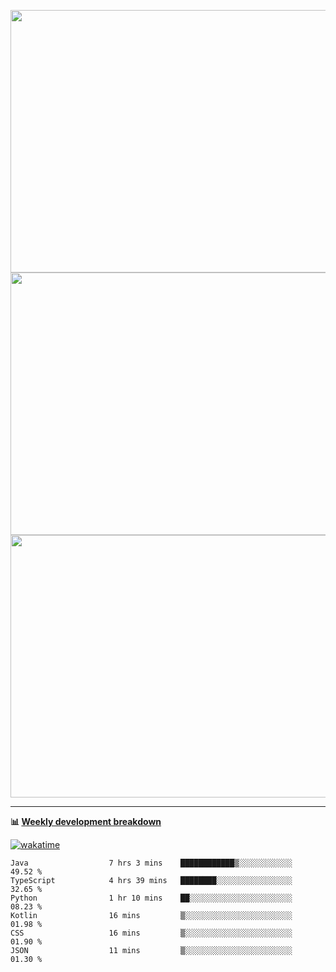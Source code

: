 <p float="left" align="middle"><img src="https://user-images.githubusercontent.com/56089155/195064669-12bd89bb-53c9-44b1-9fd8-993f93f585e1.png" width="600px" height="420px">
<img src="https://user-images.githubusercontent.com/56089155/195064706-c37aa3c8-f669-46c9-abba-1eadcbb910c5.png" width="600px" height="420px">
<img src="https://user-images.githubusercontent.com/56089155/195064753-0de674c7-4fc7-4831-a8a5-402e19cc77be.png" width="600px" height="420px"></p>

<hr />

**📊 [Weekly development breakdown](https://wakatime.com/@Ari24)**

[![wakatime](https://wakatime.com/badge/user/ca34c016-707f-4382-84cf-1823913a1423.svg)](https://wakatime.com/@ca34c016-707f-4382-84cf-1823913a1423)

<!--START_SECTION:waka-->

```text
Java                  7 hrs 3 mins    ████████████▒░░░░░░░░░░░░   49.52 %
TypeScript            4 hrs 39 mins   ████████░░░░░░░░░░░░░░░░░   32.65 %
Python                1 hr 10 mins    ██░░░░░░░░░░░░░░░░░░░░░░░   08.23 %
Kotlin                16 mins         ▒░░░░░░░░░░░░░░░░░░░░░░░░   01.98 %
CSS                   16 mins         ▒░░░░░░░░░░░░░░░░░░░░░░░░   01.90 %
JSON                  11 mins         ▒░░░░░░░░░░░░░░░░░░░░░░░░   01.30 %
```

<!--END_SECTION:waka-->

